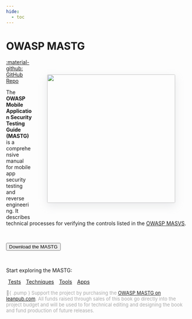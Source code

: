 ```yaml
---
hide:
  - toc
---
```


# OWASP MASTG

<img align="right" style="border-radius: 3px; margin: 3em; box-shadow: rgba(149, 157, 165, 0.2) 0px 8px 24px;" width="350px" src="../assets/mastg_cover.png" />

<a href="https://github.com/OWASP/owasp-mastg/">:material-github: GitHub Repo</a>

The **OWASP Mobile Application Security Testing Guide (MASTG)** is a comprehensive manual for mobile app security testing and reverse engineering. It describes technical processes for verifying the controls listed in the [OWASP MASVS](../MASVS/index.md).

<br>

<button class="mas-button" onclick="window.location.href='https://github.com/OWASP/owasp-mastg/releases/latest/download/OWASP_MASTG.pdf';"> Download the MASTG</button>

<br>

Start exploring the MASTG:

<a href="/MASTG/tests/" class="md-button md-button--primary" style="margin: 5px; min-width: 12em; text-align: center;">Tests</a>
<a href="/MASTG/techniques/" class="md-button md-button--primary" style="margin: 5px; min-width: 12em; text-align: center;">Techniques</a>
<a href="/MASTG/tools/" class="md-button md-button--primary" style="margin: 5px; min-width: 12em; text-align: center;">Tools</a>
<a href="/MASTG/apps/" class="md-button md-button--primary" style="margin: 5px; min-width: 12em; text-align: center;">Apps</a>

<span style="color: darkgray; font-size: small"> :blue_heart:{ .pump } Support the project by purchasing the [OWASP MASTG on leanpub.com](https://leanpub.com/owasp-mastg). All funds raised through sales of this book go directly into the project budget and will be used to for technical editing and designing the book and fund production of future releases.</span>

<br>
